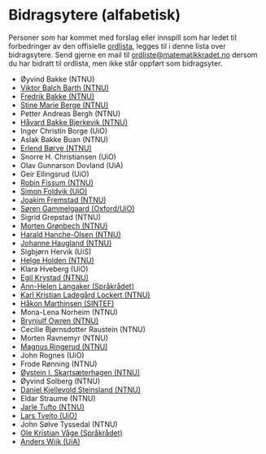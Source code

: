 # Bidragsytere (alfabetisk)

Personer som har kommet med forslag eller innspill som har ledet til
forbedringer av den offisielle [ordlista](https://matematikkradet.no/ordliste),
legges til i denne lista over bidragsytere. Send gjerne en mail til
[ordliste@matematikkradet.no](mailto:ordliste@matematikkradet.no) dersom du har
bidratt til ordlista, men ikke står oppført som bidragsyter.

- Øyvind Bakke (NTNU)
- [Viktor Balch Barth (NTNU)](https://github.com/viktoba)
- [Fredrik Bakke (NTNU)](https://github.com/fredrik-bakke)
- [Stine Marie Berge (NTNU)](https://github.com/StineBerge)
- Petter Andreas Bergh (NTNU)
- [Håvard Bakke Bjerkevik (NTNU)](https://github.com/bjerkevik)
- Inger Christin Borge (UiO)
- Aslak Bakke Buan (NTNU)
- [Erlend Børve (NTNU)](https://github.com/bervinator)
- Snorre H. Christiansen (UiO)
- Olav Gunnarson Dovland (UiA)
- Geir Ellingsrud (UiO)
- [Robin Fissum (NTNU)](https://github.com/robinfissum)
- [Simon Foldvik (UiO)](https://github.com/simonfoldvik)
- [Joakim Fremstad (NTNU)](https://github.com/jfremstad)
- [Søren Gammelgaard (Oxford/UiO)](https://github.com/sorengam)
- Sigrid Grepstad (NTNU)
- [Morten Grønbech (NTNU)](https://github.com/MortGron)
- [Harald Hanche-Olsen (NTNU)](https://github.com/hanche)
- [Johanne Haugland (NTNU)](https://github.com/johahaug)
- Sigbjørn Hervik (UiS)
- [Helge Holden (NTNU)](https://github.com/helgeholden)
- Klara Hveberg (UiO)
- [Egil Krystad (NTNU)](https://github.com/egilkrystad)
- [Ann-Helen Langaker (Språkrådet)](https://github.com/Langaker)
- [Karl Kristian Ladegård Lockert (NTNU)](https://github.com/kklocker)
- [Håkon Marthinsen (SINTEF)](https://github.com/hmarthinsen)
- Mona-Lena Norheim (NTNU)
- [Brynjulf Owren (NTNU)](https://github.com/bowre)
- Cecilie Bjørnsdotter Raustein (NTNU)
- Morten Ravnemyr (NTNU)
- [Magnus Ringerud (NTNU)](https://github.com/magnudr)
- John Rognes (UiO)
- Frode Rønning (NTNU)
- [Øystein I. Skartsæterhagen (NTNU)](https://github.com/oysteins)
- Øyvind Solberg (NTNU)
- [Daniel Kjellevold Steinsland (NTNU)](https://github.com/danielKSt)
- Eldar Straume (NTNU)
- [Jarle Tufto (NTNU)](https://github.com/jtufto)
- [Lars Tveito (UiO)](https://github.com/larstvei)
- John Sølve Tyssedal (NTNU)
- [Ole Kristian Våge (Språkrådet)](https://github.com/OleVaage)
- [Anders Wiik (UiA)](https://github.com/AndersWiik92)

